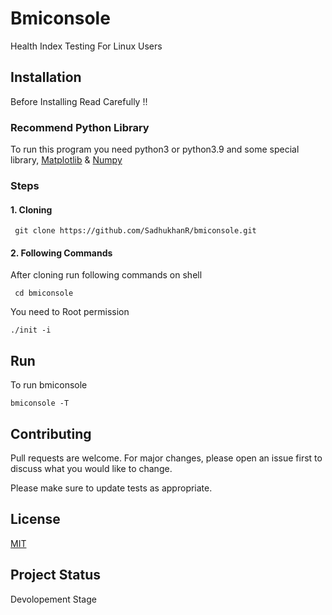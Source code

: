 # Bmiconsole
Health Index Testing For Linux Users
## Installation 
Before Installing Read Carefully !!
### Recommend Python Library
To run this program you need python3 or python3.9 and some special library,
[Matplotlib](https://matplotlib.org) & [Numpy](https://numpy.org)

### Steps
#### 1. Cloning
     git clone https://github.com/SadhukhanR/bmiconsole.git
#### 2. Following Commands
After cloning run following commands on shell 
        
     cd bmiconsole
        
        
You need to Root permission
    
    ./init -i



## Run
To run bmiconsole 
    
    bmiconsole -T

## Contributing
Pull requests are welcome. For major changes, please open an issue first to discuss what you would like to change.

Please make sure to update tests as appropriate.

## License
[MIT](https://choosealicense.com/licenses/mit/)
## Project Status
Devolopement Stage

